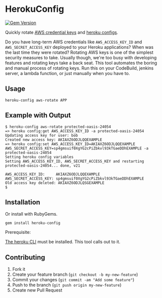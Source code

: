 # HerokuConfig

[![Gem Version](https://badge.fury.io/rb/heroku-config.png)](http://badge.fury.io/rb/heroku-config)

Quickly rotate [AWS credential keys](https://docs.aws.amazon.com/general/latest/gr/aws-security-credentials.html) and [heroku configs](https://devcenter.heroku.com/articles/config-vars).

Do you have long-term AWS credentials like `AWS_ACCESS_KEY_ID` and `AWS_SECRET_ACCESS_KEY` deployed to your Heroku applications? When was the last time they were rotated?  Rotating AWS keys is one of the simplest security measures to take. Usually though, we're too busy with developing features and rotating keys take a back seat. This tool automates the boring and manual process of rotating keys. Run this on your CodeBuild, jenkins server, a lambda function, or just manually when you have to.

## Usage

    heroku-config aws-rotate APP

## Example with Output

    $ heroku-config aws-rotate protected-oasis-24054
    => heroku config:get AWS_ACCESS_KEY_ID -a protected-oasis-24054
    Updating access key for user: bob
    Created new access key: AKIAXZ6ODJLQQEXAMPLE
    => heroku config:set AWS_ACCESS_KEY_ID=AKIAXZ6ODJLQQEXAMPLE AWS_SECRET_ACCESS_KEY=sp4gmsuif0XgYG2cPiZbkvl93kTGaeDDhEXAMPLE -a protected-oasis-24054
    Setting heroku config variables
    Setting AWS_ACCESS_KEY_ID, AWS_SECRET_ACCESS_KEY and restarting protected-oasis-24054... done, v21

    AWS_ACCESS_KEY_ID:     AKIAXZ6ODJLQQEXAMPLE
    AWS_SECRET_ACCESS_KEY: sp4gmsuif0XgYG2cPiZbkvl93kTGaeDDhEXAMPLE
    Old access key deleted: AKIAXZ6ODJLQSGEXAMPLE
    $

## Installation

Or install with RubyGems.

    gem install heroku-config

Prerequisite:

[The heroku CLI](https://devcenter.heroku.com/articles/heroku-cli) must be installed. This tool calls out to it.

## Contributing

1. Fork it
2. Create your feature branch (`git checkout -b my-new-feature`)
3. Commit your changes (`git commit -am "Add some feature"`)
4. Push to the branch (`git push origin my-new-feature`)
5. Create new Pull Request
